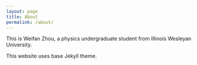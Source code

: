 ```yaml
---
layout: page
title: About
permalink: /about/
---
```

This is Weifan Zhou, a physics undergraduate student from Illinois Wesleyan University.

This website uses base Jekyll theme.
